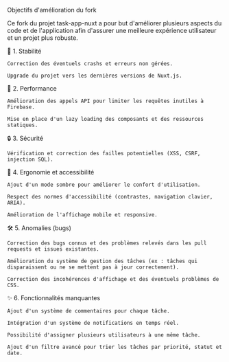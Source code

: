 Objectifs d'amélioration du fork

Ce fork du projet task-app-nuxt a pour but d'améliorer plusieurs aspects du code et de l'application afin d'assurer une meilleure expérience utilisateur et un projet plus robuste.

🔹 1. Stabilité

    Correction des éventuels crashs et erreurs non gérées.

    Upgrade du projet vers les dernières versions de Nuxt.js.

🚀 2. Performance

    Amélioration des appels API pour limiter les requêtes inutiles à Firebase.

    Mise en place d'un lazy loading des composants et des ressources statiques.

🔒 3. Sécurité

    Vérification et correction des failles potentielles (XSS, CSRF, injection SQL).


🎨 4. Ergonomie et accessibilité

    Ajout d'un mode sombre pour améliorer le confort d'utilisation.

    Respect des normes d'accessibilité (contrastes, navigation clavier, ARIA).

    Amélioration de l'affichage mobile et responsive.

🛠 5. Anomalies (bugs)

    Correction des bugs connus et des problèmes relevés dans les pull requests et issues existantes.

    Amélioration du système de gestion des tâches (ex : tâches qui disparaissent ou ne se mettent pas à jour correctement).

    Correction des incohérences d'affichage et des éventuels problèmes de CSS.

✨ 6. Fonctionnalités manquantes

    Ajout d'un système de commentaires pour chaque tâche.

    Intégration d'un système de notifications en temps réel.

    Possibilité d'assigner plusieurs utilisateurs à une même tâche.

    Ajout d'un filtre avancé pour trier les tâches par priorité, statut et date.
